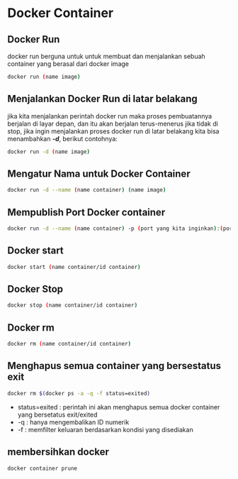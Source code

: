 # Docker Container

## Docker Run

docker run berguna untuk untuk membuat dan menjalankan sebuah container yang berasal dari docker image

```sh
docker run (name image)
```

## Menjalankan Docker Run di latar belakang

jika kita menjalankan perintah docker run maka proses pembuatannya berjalan di layar depan, dan itu akan berjalan terus-menerus jika tidak di stop, jika ingin menjalankan proses docker run di latar belakang kita bisa menambahkan ***-d***, berikut contohnya:

```sh
docker run -d (name image)
```

## Mengatur Nama untuk Docker Container

```sh
docker run -d --name (name container) (name image)
```

## Mempublish Port Docker container

```sh
docker run -d --name (name container) -p (port yang kita inginkan):(port dari aplikasi) (name image)
```

## Docker start

```sh
docker start (name container/id container)
```

## Docker Stop

```sh
docker stop (name container/id container)
```

## Docker rm

```sh
docker rm (name container/id container)
```

## Menghapus semua container yang bersestatus exit

```sh
docker rm $(docker ps -a -q -f status=exited)
```

- status=exited : perintah ini akan menghapus semua docker container yang bersetatus exit/exited
- -q : hanya mengembalikan ID numerik
- -f : memfilter keluaran berdasarkan kondisi yang disediakan

## membersihkan docker

```sh
docker container prune
```
